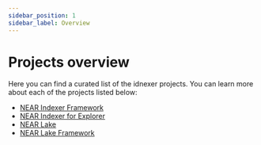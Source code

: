 ```yaml
---
sidebar_position: 1
sidebar_label: Overview
---
```


# Projects overview

Here you can find a curated list of the idnexer projects. You can learn more about each of the projects listed below:

- [NEAR Indexer Framework](./near-indexer-framework)
- [NEAR Indexer for Explorer](./near-indexer-for-explorer)
- [NEAR Lake](./near-lake)
- [NEAR Lake Framework](./near-lake-framework)
